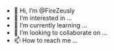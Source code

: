 - 👋 Hi, I’m @FireZeusly
- 👀 I’m interested in ...
- 🌱 I’m currently learning ...
- 💞️ I’m looking to collaborate on ...
- 📫 How to reach me ...

<!---
FireZeusly/FireZeusly is a ✨ special ✨ repository because its `README.md` (this file) appears on your GitHub profile.
You can click the Preview link to take a look at your changes.
--->
